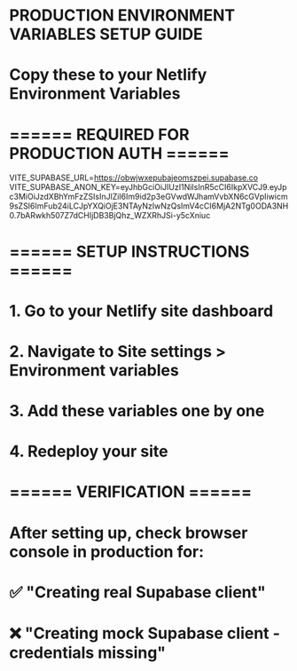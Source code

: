 # PRODUCTION ENVIRONMENT VARIABLES SETUP GUIDE
# Copy these to your Netlify Environment Variables

# ====== REQUIRED FOR PRODUCTION AUTH ======
VITE_SUPABASE_URL=https://obwjwxepubajeomszpei.supabase.co
VITE_SUPABASE_ANON_KEY=eyJhbGciOiJIUzI1NiIsInR5cCI6IkpXVCJ9.eyJpc3MiOiJzdXBhYmFzZSIsInJlZiI6Im9id2p3eGVwdWJhamVvbXN6cGVpIiwicm9sZSI6ImFub24iLCJpYXQiOjE3NTAyNzIwNzQsImV4cCI6MjA2NTg0ODA3NH0.7bARwkh507Z7dCHIjDB3BjQhz_WZXRhJSi-y5cXniuc

# ====== SETUP INSTRUCTIONS ======
# 1. Go to your Netlify site dashboard
# 2. Navigate to Site settings > Environment variables
# 3. Add these variables one by one
# 4. Redeploy your site

# ====== VERIFICATION ======
# After setting up, check browser console in production for:
# ✅ "Creating real Supabase client"
# ❌ "Creating mock Supabase client - credentials missing"
